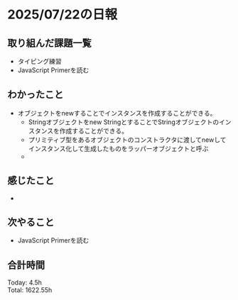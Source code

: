 # 2025/07/22の日報
## 取り組んだ課題一覧
* タイピング練習
* JavaScript Primerを読む
## わかったこと 
* オブジェクトをnewすることでインスタンスを作成することができる。
  * Stringオブジェクトをnew StringとすることでStringオブジェクトのインスタンスを作成することができる。
  * プリミティブ型をあるオブジェクトのコンストラクタに渡してnewしてインスタンス化して生成したものをラッパーオブジェクトと呼ぶ
  * 
## 感じたこと
* 
## 次やること
* JavaScript Primerを読む
##  合計時間 
Today: 4.5h<br>
Total: 1622.55h

